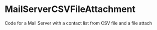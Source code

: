 # MailServerCSVFileAttachment
Code for a Mail Server with a contact list from CSV file and a file attach
